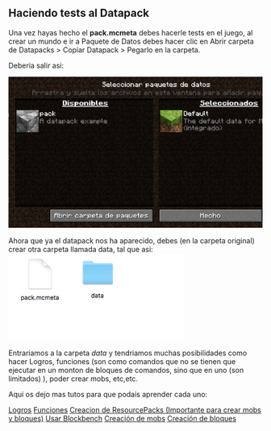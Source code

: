 ## Haciendo tests al Datapack

Una vez hayas hecho el **pack.mcmeta** debes hacerle tests en el juego, al crear un mundo e ir a Paquete de Datos debes hacer clic en Abrir carpeta de Datapacks > Copiar Datapack > Pegarlo en la carpeta.

Deberia salir asi:

![image](https://raw.githubusercontent.com/carlop3333/datapack.creator/main/help/1./imgs/img1.png)

Ahora que ya el datapack nos ha aparecido, debes (en la carpeta original) crear otra carpeta llamada data, tal que asi:
![image](https://raw.githubusercontent.com/carlop3333/datapack.creator/main/help/1./imgs/img2.png) 

Entrariamos a la carpeta _data_  y tendriamos muchas posibilidades como hacer Logros, funciones (son como comandos que no se tienen que ejecutar en un monton de bloques de comandos, sino que en uno (son limitados) ), poder crear mobs, etc,etc.

Aqui os dejo mas tutos para que podais aprender cada uno:

[Logros]()
[Funciones]()
[Creacion de ResourcePacks (Importante para crear mobs y bloques)]()
[Usar Blockbench]()
[Creación de mobs]()
[Creación de bloques]()